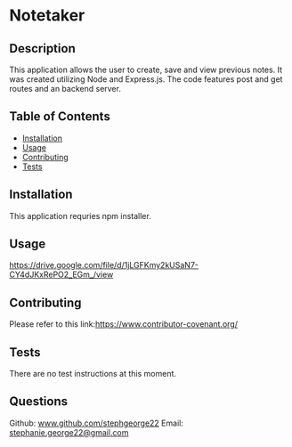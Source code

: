 # Notetaker

## Description 
This application allows the user to create, save and view previous notes. It was created utilizing Node and Express.js. The code features post and get routes and an backend server. 

## Table of Contents

* [Installation](#installation)
* [Usage](#usage)
* [Contributing](#contributing)
* [Tests](#tests)

## Installation
This application requries npm installer.

## Usage 
https://drive.google.com/file/d/1jLGFKmy2kUSaN7-CY4dJKxRePO2_EGm_/view

## Contributing
Please refer to this link:https://www.contributor-covenant.org/
    
## Tests
There are no test instructions at this moment. 

## Questions
Github: www.github.com/stephgeorge22
Email: stephanie.george22@gmail.com

